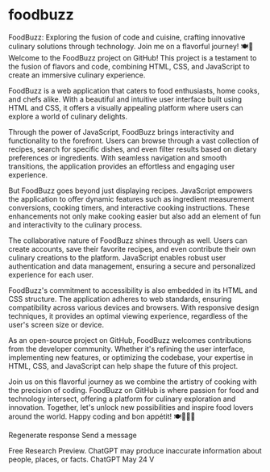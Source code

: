 # foodbuzz
FoodBuzz: Exploring the fusion of code and cuisine, crafting innovative culinary solutions through technology. Join me on a flavorful journey! 🍽️🚀
Welcome to the FoodBuzz project on GitHub! This project is a testament to the fusion of flavors and code, combining HTML, CSS, and JavaScript to create an immersive culinary experience.

FoodBuzz is a web application that caters to food enthusiasts, home cooks, and chefs alike. With a beautiful and intuitive user interface built using HTML and CSS, it offers a visually appealing platform where users can explore a world of culinary delights.

Through the power of JavaScript, FoodBuzz brings interactivity and functionality to the forefront. Users can browse through a vast collection of recipes, search for specific dishes, and even filter results based on dietary preferences or ingredients. With seamless navigation and smooth transitions, the application provides an effortless and engaging user experience.

But FoodBuzz goes beyond just displaying recipes. JavaScript empowers the application to offer dynamic features such as ingredient measurement conversions, cooking timers, and interactive cooking instructions. These enhancements not only make cooking easier but also add an element of fun and interactivity to the culinary process.

The collaborative nature of FoodBuzz shines through as well. Users can create accounts, save their favorite recipes, and even contribute their own culinary creations to the platform. JavaScript enables robust user authentication and data management, ensuring a secure and personalized experience for each user.

FoodBuzz's commitment to accessibility is also embedded in its HTML and CSS structure. The application adheres to web standards, ensuring compatibility across various devices and browsers. With responsive design techniques, it provides an optimal viewing experience, regardless of the user's screen size or device.

As an open-source project on GitHub, FoodBuzz welcomes contributions from the developer community. Whether it's refining the user interface, implementing new features, or optimizing the codebase, your expertise in HTML, CSS, and JavaScript can help shape the future of this project.

Join us on this flavorful journey as we combine the artistry of cooking with the precision of coding. FoodBuzz on GitHub is where passion for food and technology intersect, offering a platform for culinary exploration and innovation. Together, let's unlock new possibilities and inspire food lovers around the world. Happy coding and bon appétit! 🍽️👩‍🍳🚀





Regenerate response
Send a message

Free Research Preview. ChatGPT may produce inaccurate information about people, places, or facts. ChatGPT May 24 V
